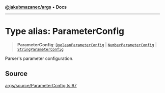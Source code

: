 [**@jakubmazanec/args**](../README.md) • **Docs**

---

# Type alias: ParameterConfig

> **ParameterConfig**: [`BooleanParameterConfig`](BooleanParameterConfig.md) \|
> [`NumberParameterConfig`](NumberParameterConfig.md) \|
> [`StringParameterConfig`](StringParameterConfig.md)

Parser's parameter configuration.

## Source

[args/source/ParameterConfig.ts:97](https://github.com/jakubmazanec/js-tools/blob/45932621a19c677851f8bf60e4a28d217617972b/packages/args/source/ParameterConfig.ts#L97)
